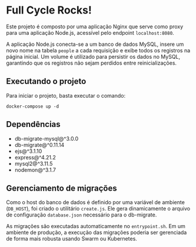 # Full Cycle Rocks!
Este projeto é composto por uma aplicação Nginx que serve como proxy para uma aplicação Node.js, acessível pelo endpoint `localhost:8080`.

A aplicação Node.js conecta-se a um banco de dados MySQL, insere um novo nome na tabela `people` a cada requisição e exibe todos os registros na página inicial. Um volume é utilizado para persistir os dados no MySQL, garantindo que os registros não sejam perdidos entre reinicializações.

## Executando o projeto
Para iniciar o projeto, basta executar o comando:
```
docker-compose up -d
```
## Dependências
- db-migrate-mysql@^3.0.0
- db-migrate@^0.11.14
- ejs@^3.1.10
- express@^4.21.2
- mysql2@^3.11.5
- nodemon@^3.1.7

## Gerenciamento de migrações
Como o host do banco de dados é definido por uma variável de ambiente (`DB_HOST`), foi criado o utilitário `create.js`. Ele gera dinamicamente o arquivo de configuração `database.json` necessário para o db-migrate.

As migrações são executadas automaticamente no `entrypoint.sh`. Em um ambiente de produção, a execução das migrações poderia ser gerenciada de forma mais robusta usando Swarm ou Kubernetes.